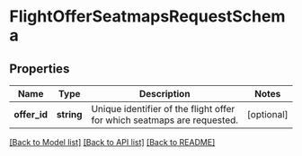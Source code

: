 # FlightOfferSeatmapsRequestSchema

## Properties
Name | Type | Description | Notes
------------ | ------------- | ------------- | -------------
**offer_id** | **string** | Unique identifier of the flight offer for which seatmaps are requested. | [optional] 

[[Back to Model list]](../../README.md#documentation-for-models) [[Back to API list]](../../README.md#documentation-for-api-endpoints) [[Back to README]](../../README.md)

